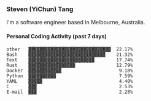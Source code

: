 ### Steven (YiChun) Tang

I'm a software engineer based in Melbourne, Australia.

#### Personal Coding Activity (past 7 days)
```
other   ▓▓▓▓▓▓▓▓▓▓▓▓▓▓▓▓▓▓▓▓▓▓▓▓▓▓▓▓▓▓  22.17%
Bash    ▓▓▓▓▓▓▓▓▓▓▓▓▓▓▓▓▓▓▓▓▓▓▓▓▓▓▓▓    21.32%
Text    ▓▓▓▓▓▓▓▓▓▓▓▓▓▓▓▓▓▓▓▓▓▓▓▓        17.74%
Rust    ▓▓▓▓▓▓▓▓▓▓▓▓▓▓▓▓▓               12.79%
Docker  ▓▓▓▓▓▓▓▓▓▓▓▓                     9.18%
Python  ▓▓▓▓▓▓▓▓▓▓                       7.59%
YAML    ▓▓▓▓▓                            4.40%
C       ▓▓▓                              2.53%
E-mail  ▓▓▓                              2.28%
```
